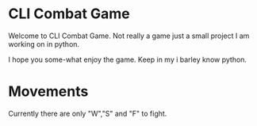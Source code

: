 # CLI Combat Game

Welcome to CLI Combat Game. Not really a game just a small project I am working on in python.

I hope you some-what enjoy the game. Keep in my i barley know python.

# Movements

Currently there are only "W","S" and "F" to fight.
